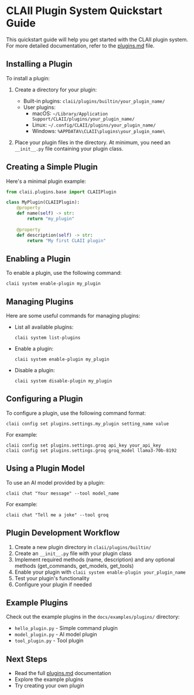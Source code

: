 # CLAII Plugin System Quickstart Guide

This quickstart guide will help you get started with the CLAII plugin system. For more detailed documentation, refer to the [plugins.md](plugins.md) file.

## Installing a Plugin

To install a plugin:

1. Create a directory for your plugin:
   - Built-in plugins: `claii/plugins/builtin/your_plugin_name/`
   - User plugins: 
     - macOS: `~/Library/Application Support/CLAII/plugins/your_plugin_name/`
     - Linux: `~/.config/CLAII/plugins/your_plugin_name/`
     - Windows: `%APPDATA%\CLAII\plugins\your_plugin_name\`

2. Place your plugin files in the directory. At minimum, you need an `__init__.py` file containing your plugin class.

## Creating a Simple Plugin

Here's a minimal plugin example:

```python
from claii.plugins.base import CLAIIPlugin

class MyPlugin(CLAIIPlugin):
    @property
    def name(self) -> str:
        return "my_plugin"
    
    @property
    def description(self) -> str:
        return "My first CLAII plugin"
```

## Enabling a Plugin

To enable a plugin, use the following command:

```
claii system enable-plugin my_plugin
```

## Managing Plugins

Here are some useful commands for managing plugins:

- List all available plugins:
  ```
  claii system list-plugins
  ```

- Enable a plugin:
  ```
  claii system enable-plugin my_plugin
  ```

- Disable a plugin:
  ```
  claii system disable-plugin my_plugin
  ```

## Configuring a Plugin

To configure a plugin, use the following command format:

```
claii config set plugins.settings.my_plugin setting_name value
```

For example:

```
claii config set plugins.settings.groq api_key your_api_key
claii config set plugins.settings.groq groq_model llama3-70b-8192
```

## Using a Plugin Model

To use an AI model provided by a plugin:

```
claii chat "Your message" --tool model_name
```

For example:

```
claii chat "Tell me a joke" --tool groq
```

## Plugin Development Workflow

1. Create a new plugin directory in `claii/plugins/builtin/`
2. Create an `__init__.py` file with your plugin class
3. Implement required methods (name, description) and any optional methods (get_commands, get_models, get_tools)
4. Enable your plugin with `claii system enable-plugin your_plugin_name`
5. Test your plugin's functionality
6. Configure your plugin if needed

## Example Plugins

Check out the example plugins in the `docs/examples/plugins/` directory:

- `hello_plugin.py` - Simple command plugin
- `model_plugin.py` - AI model plugin
- `tool_plugin.py` - Tool plugin

## Next Steps

- Read the full [plugins.md](plugins.md) documentation
- Explore the example plugins
- Try creating your own plugin 